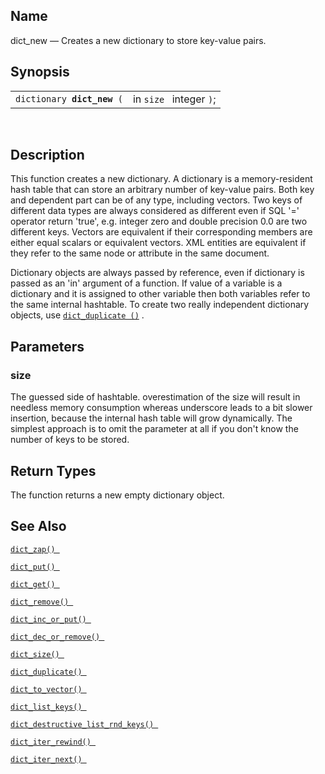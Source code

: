 <div id="fn_dict_new" class="refentry">

<div class="titlepage">

</div>

<div class="refnamediv">

## Name

dict_new — Creates a new dictionary to store key-value pairs.

</div>

<div class="refsynopsisdiv">

## Synopsis

<div id="fsyn_dict_new" class="funcsynopsis">

|                                 |                         |
|---------------------------------|-------------------------|
| `dictionary `**`dict_new`**` (` | in `size ` integer `)`; |

<div class="funcprototype-spacer">

 

</div>

</div>

</div>

<div id="desc_dict_new" class="refsect1">

## Description

This function creates a new dictionary. A dictionary is a
memory-resident hash table that can store an arbitrary number of
key-value pairs. Both key and dependent part can be of any type,
including vectors. Two keys of different data types are always
considered as different even if SQL '=' operator return 'true', e.g.
integer zero and double precision 0.0 are two different keys. Vectors
are equivalent if their corresponding members are either equal scalars
or equivalent vectors. XML entities are equivalent if they refer to the
same node or attribute in the same document.

Dictionary objects are always passed by reference, even if dictionary is
passed as an 'in' argument of a function. If value of a variable is a
dictionary and it is assigned to other variable then both variables
refer to the same internal hashtable. To create two really independent
dictionary objects, use <a href="fn_dict_duplicate.html" class="link"
title="dict_duplicate"><code
class="function">dict_duplicate ()</code></a> .

</div>

<div id="params_dict_new" class="refsect1">

## Parameters

<div id="id86895" class="refsect2">

### size

The guessed side of hashtable. overestimation of the size will result in
needless memory consumption whereas underscore leads to a bit slower
insertion, because the internal hash table will grow dynamically. The
simplest approach is to omit the parameter at all if you don't know the
number of keys to be stored.

</div>

</div>

<div id="ret_dict_new" class="refsect1">

## Return Types

The function returns a new empty dictionary object.

</div>

<div id="seealso_dict_new" class="refsect1">

## See Also

<a href="fn_dict_zap.html" class="link" title="dict_zap"><code
class="function">dict_zap() </code></a>

<a href="fn_dict_put.html" class="link" title="dict_put"><code
class="function">dict_put() </code></a>

<a href="fn_dict_get.html" class="link" title="dict_get"><code
class="function">dict_get() </code></a>

<a href="fn_dict_remove.html" class="link" title="dict_remove"><code
class="function">dict_remove() </code></a>

<a href="fn_dict_inc_or_put.html" class="link"
title="dict_inc_or_put"><code
class="function">dict_inc_or_put() </code></a>

<a href="fn_dict_dec_or_remove.html" class="link"
title="dict_dec_or_remove"><code
class="function">dict_dec_or_remove() </code></a>

<a href="fn_dict_size.html" class="link" title="dict_size"><code
class="function">dict_size() </code></a>

<a href="fn_dict_duplicate.html" class="link"
title="dict_duplicate"><code
class="function">dict_duplicate() </code></a>

<a href="fn_dict_to_vector.html" class="link"
title="dict_to_vector"><code
class="function">dict_to_vector() </code></a>

<a href="fn_dict_list_keys.html" class="link"
title="dict_list_keys"><code
class="function">dict_list_keys() </code></a>

<a href="fn_dict_destructive_list_rnd_keys.html" class="link"
title="dict_destructive_list_rnd_keys"><code
class="function">dict_destructive_list_rnd_keys() </code></a>

<a href="fn_dict_iter_rewind.html" class="link"
title="dict_iter_rewind"><code
class="function">dict_iter_rewind() </code></a>

<a href="fn_dict_iter_next.html" class="link"
title="dict_iter_next"><code
class="function">dict_iter_next() </code></a>

</div>

</div>
